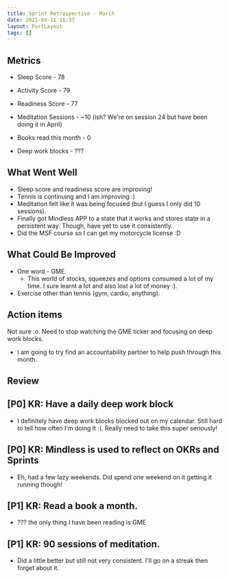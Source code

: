 ```yaml
---
title: Sprint Retrospective - March
date: 2021-04-11 16:37
layout: PostLayout
tags: []
---
```


## Metrics
* Sleep Score - 78
* Activity Score - 79 
* Readiness Score - 77

* Meditation Sessions - ~10 (ish? We're on session 24 but have been doing it in April)
* Books read this month - 0
* Deep work blocks - ???

## What Went Well

* Sleep score and readiness score are improving!
* Tennis is continuing and I am improving :)
* Meditation felt like it was being focused (but I guess I only did 10 sessions).
* Finally got Mindless APP to a state that it works and stores state in a persistent way. Though,
  have yet to use it consistently.
* Did the MSF course so I can get my motorcycle license :D
  
## What Could Be Improved
* One word - GME.
  * This world of stocks, squeezes and options consumed a lot of my time. I sure learnt a lot and
    also lost a lot of money :).
* Exercise other than tennis (gym, cardio, anything).

## Action items
Not sure :o. Need to stop watching the GME ticker and focusing on deep work blocks.

* I am going to try find an accountability partner to help push through this month.

## Review

## [P0] KR: Have a daily deep work block
* I definitely have deep work blocks blocked out on my calendar. Still hard to tell how often I'm
  doing it :(. Really need to take this super seriously!

## [P0] KR: Mindless is used to reflect on OKRs and Sprints
* Eh, had a few lazy weekends. Did spend one weekend on it getting it running though!

## [P1] KR: Read a book a month.
* ??? the only thing I have been reading is GME

## [P1] KR: 90 sessions of meditation.
* Did a little better but still not very consistent. I'll go on a streak then forget about it.
